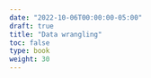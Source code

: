 ```yaml
---
date: "2022-10-06T00:00:00-05:00"
draft: true
title: "Data wrangling"
toc: false
type: book
weight: 30
---
```

